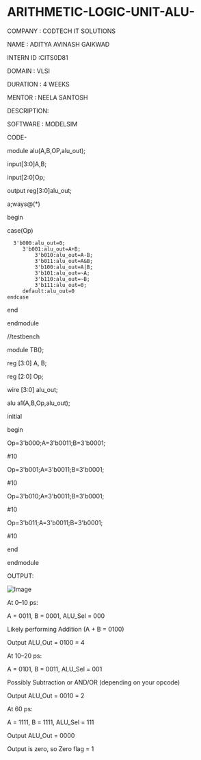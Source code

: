 # ARITHMETIC-LOGIC-UNIT-ALU-

COMPANY : CODTECH IT SOLUTIONS 

NAME : ADITYA AVINASH GAIKWAD

INTERN ID :CITS0D81

DOMAIN : VLSI

DURATION : 4 WEEKS

MENTOR : NEELA SANTOSH

DESCRIPTION: 

SOFTWARE : MODELSIM

CODE- 


module alu(A,B,OP,alu_out);

input[3:0]A,B;

input[2:0]Op;

output reg[3:0]alu_out;

a;ways@(*)

begin

 case(Op)

      3'b000:alu_out=0;	
	     3'b001:alu_out=A+B;	
             3'b010:alu_out=A-B;	
             3'b011:alu_out=A&B;	
             3'b100:alu_out=A|B;	
             3'b101:alu_out=~A;	
             3'b110:alu_out=~B;	
             3'b111:alu_out=0;
	     default:alu_out=0	
    endcase
   
 
end

 endmodule
 
 //testbench
 
 module TB();
 
 reg [3:0] A, B;
 
 reg [2:0] Op;
 
 wire [3:0] alu_out;
 
alu a1(A,B,Op,alu_out);

initial

begin

 Op=3'b000;A=3'b0011;B=3'b0001;

#10

 Op=3'b001;A=3'b0011;B=3'b0001;

 #10

 Op=3'b010;A=3'b0011;B=3'b0001;

 #10

 Op=3'b011;A=3'b0011;B=3'b0001;

 #10

 end

endmodule

 

OUTPUT:

![Image](https://github.com/user-attachments/assets/b0fa628e-8c86-44a5-8537-84d497e6ea83)


At 0–10 ps:

A = 0011, B = 0001, ALU_Sel = 000

Likely performing Addition (A + B = 0100)

Output ALU_Out = 0100 = 4

At 10–20 ps:

A = 0101, B = 0011, ALU_Sel = 001

Possibly Subtraction or AND/OR (depending on your opcode)

Output ALU_Out = 0010 = 2

At 60 ps:

A = 1111, B = 1111, ALU_Sel = 111

Output ALU_Out = 0000

Output is zero, so Zero flag = 1


